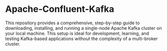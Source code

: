 # Apache-Confluent-Kafka
This repository provides a comprehensive, step-by-step guide to downloading, installing, and running a single-node Apache Kafka cluster on your local machine. This setup is ideal for development, learning, and testing Kafka-based applications without the complexity of a multi-broker cluster.
